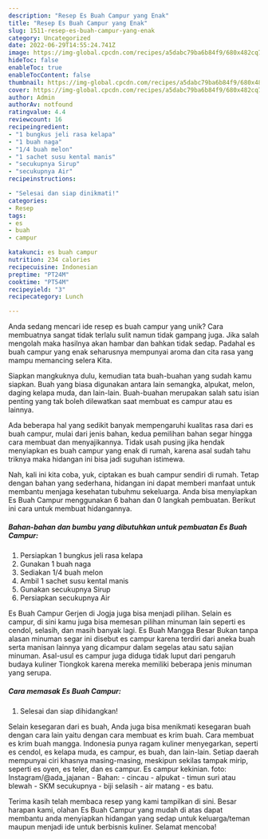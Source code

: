 ```yaml
---
description: "Resep Es Buah Campur yang Enak"
title: "Resep Es Buah Campur yang Enak"
slug: 1511-resep-es-buah-campur-yang-enak
category: Uncategorized
date: 2022-06-29T14:55:24.741Z
image: https://img-global.cpcdn.com/recipes/a5dabc79ba6b84f9/680x482cq70/es-buah-campur-foto-resep-utama.jpg
hideToc: false
enableToc: true
enableTocContent: false
thumbnail: https://img-global.cpcdn.com/recipes/a5dabc79ba6b84f9/680x482cq70/es-buah-campur-foto-resep-utama.jpg
cover: https://img-global.cpcdn.com/recipes/a5dabc79ba6b84f9/680x482cq70/es-buah-campur-foto-resep-utama.jpg
author: Admin
authorAv: notfound
ratingvalue: 4.4
reviewcount: 16
recipeingredient:
- "1 bungkus jeli rasa kelapa"
- "1 buah naga"
- "1/4 buah melon"
- "1 sachet susu kental manis"
- "secukupnya Sirup"
- "secukupnya Air"
recipeinstructions:

- "Selesai dan siap dinikmati!"
categories:
- Resep
tags:
- es
- buah
- campur

katakunci: es buah campur 
nutrition: 234 calories
recipecuisine: Indonesian
preptime: "PT24M"
cooktime: "PT54M"
recipeyield: "3"
recipecategory: Lunch

---
```





Anda sedang mencari ide resep es buah campur yang unik? Cara membuatnya sangat tidak terlalu sulit namun tidak gampang juga. Jika salah mengolah maka hasilnya akan hambar dan bahkan tidak sedap. Padahal es buah campur yang enak seharusnya mempunyai aroma dan cita rasa yang mampu memancing selera Kita.





Siapkan mangkuknya dulu, kemudian tata buah-buahan yang sudah kamu siapkan. Buah yang biasa digunakan antara lain semangka, alpukat, melon, daging kelapa muda, dan lain-lain. Buah-buahan merupakan salah satu isian penting yang tak boleh dilewatkan saat membuat es campur atau es lainnya.

Ada beberapa hal yang sedikit banyak mempengaruhi kualitas rasa dari es buah campur, mulai dari jenis bahan, kedua pemilihan bahan segar hingga cara membuat dan menyajikannya. Tidak usah pusing jika hendak menyiapkan es buah campur yang enak di rumah, karena asal sudah tahu triknya maka hidangan ini bisa jadi suguhan istimewa.






Nah, kali ini kita coba, yuk, ciptakan es buah campur sendiri di rumah. Tetap dengan bahan yang sederhana, hidangan ini dapat memberi manfaat untuk membantu menjaga kesehatan tubuhmu sekeluarga. Anda bisa menyiapkan Es Buah Campur menggunakan 6 bahan dan 0 langkah pembuatan. Berikut ini cara untuk membuat hidangannya.

<!--inarticleads1-->

##### Bahan-bahan dan bumbu yang dibutuhkan untuk pembuatan Es Buah Campur:

1. Persiapkan 1 bungkus jeli rasa kelapa
1. Gunakan 1 buah naga
1. Sediakan 1/4 buah melon
1. Ambil 1 sachet susu kental manis
1. Gunakan secukupnya Sirup
1. Persiapkan secukupnya Air


Es Buah Campur Gerjen di Jogja juga bisa menjadi pilihan. Selain es campur, di sini kamu juga bisa memesan pilihan minuman lain seperti es cendol, selasih, dan masih banyak lagi. Es Buah Mangga Besar Bukan tanpa alasan minuman segar ini disebut es campur karena terdiri dari aneka buah serta manisan lainnya yang dicampur dalam segelas atau satu sajian minuman. Asal-usul es campur juga diduga tidak luput dari pengaruh budaya kuliner Tiongkok karena mereka memiliki beberapa jenis minuman yang serupa. 

<!--inarticleads2-->

##### Cara memasak Es Buah Campur:


1. Selesai dan siap dihidangkan!

Selain kesegaran dari es buah, Anda juga bisa menikmati kesegaran buah dengan cara lain yaitu dengan cara membuat es krim buah. Cara membuat es krim buah mangga. Indonesia punya ragam kuliner menyegarkan, seperti es cendol, es kelapa muda, es campur, es buah, dan lain-lain. Setiap daerah mempunyai ciri khasnya masing-masing, meskipun sekilas tampak mirip, seperti es oyen, es teler, dan es campur. Es campur kekinian. foto: Instagram/@ada_jajanan - Bahan: - cincau - alpukat - timun suri atau blewah - SKM secukupnya - biji selasih - air matang - es batu. 

Terima kasih telah membaca resep yang kami tampilkan di sini. Besar harapan kami, olahan Es Buah Campur yang mudah di atas dapat membantu anda menyiapkan hidangan yang sedap untuk keluarga/teman maupun menjadi ide untuk berbisnis kuliner. Selamat mencoba!
